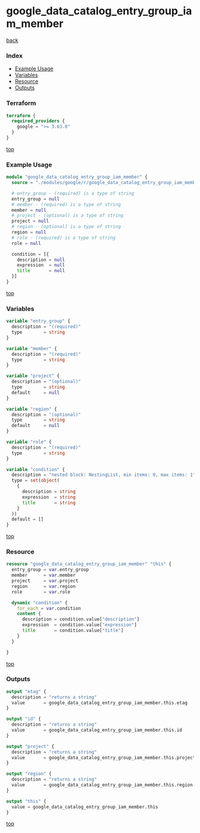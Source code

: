 # google_data_catalog_entry_group_iam_member

[back](../google.md)

### Index

- [Example Usage](#example-usage)
- [Variables](#variables)
- [Resource](#resource)
- [Outputs](#outputs)

### Terraform

```terraform
terraform {
  required_providers {
    google = ">= 3.63.0"
  }
}
```

[top](#index)

### Example Usage

```terraform
module "google_data_catalog_entry_group_iam_member" {
  source = "./modules/google/r/google_data_catalog_entry_group_iam_member"

  # entry_group - (required) is a type of string
  entry_group = null
  # member - (required) is a type of string
  member = null
  # project - (optional) is a type of string
  project = null
  # region - (optional) is a type of string
  region = null
  # role - (required) is a type of string
  role = null

  condition = [{
    description = null
    expression  = null
    title       = null
  }]
}
```

[top](#index)

### Variables

```terraform
variable "entry_group" {
  description = "(required)"
  type        = string
}

variable "member" {
  description = "(required)"
  type        = string
}

variable "project" {
  description = "(optional)"
  type        = string
  default     = null
}

variable "region" {
  description = "(optional)"
  type        = string
  default     = null
}

variable "role" {
  description = "(required)"
  type        = string
}

variable "condition" {
  description = "nested block: NestingList, min items: 0, max items: 1"
  type = set(object(
    {
      description = string
      expression  = string
      title       = string
    }
  ))
  default = []
}
```

[top](#index)

### Resource

```terraform
resource "google_data_catalog_entry_group_iam_member" "this" {
  entry_group = var.entry_group
  member      = var.member
  project     = var.project
  region      = var.region
  role        = var.role

  dynamic "condition" {
    for_each = var.condition
    content {
      description = condition.value["description"]
      expression  = condition.value["expression"]
      title       = condition.value["title"]
    }
  }

}
```

[top](#index)

### Outputs

```terraform
output "etag" {
  description = "returns a string"
  value       = google_data_catalog_entry_group_iam_member.this.etag
}

output "id" {
  description = "returns a string"
  value       = google_data_catalog_entry_group_iam_member.this.id
}

output "project" {
  description = "returns a string"
  value       = google_data_catalog_entry_group_iam_member.this.project
}

output "region" {
  description = "returns a string"
  value       = google_data_catalog_entry_group_iam_member.this.region
}

output "this" {
  value = google_data_catalog_entry_group_iam_member.this
}
```

[top](#index)